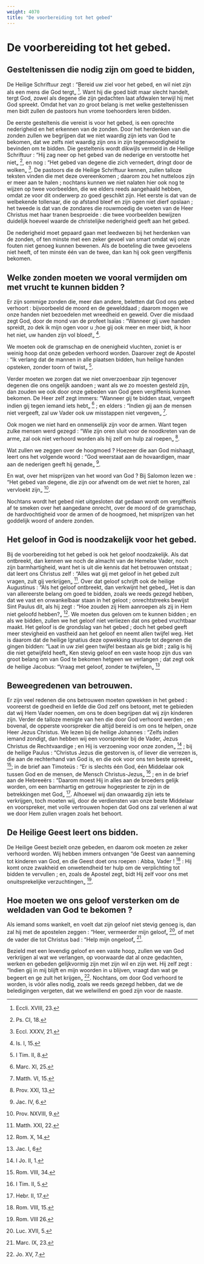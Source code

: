 ```yaml
---
weight: 4070
title: "De voorbereiding tot het gebed"
---
```


# De voorbereiding tot het gebed.

## Gesteltenissen die nodig zijn om goed te bidden,

De Heilige Schriftuur zegt : “Bereid uw ziel voor het gebed, en wil niet zijn als een mens die God tergt„ [^592.2]. Want hij die goed bidt maar slecht handelt, tergt God, zowel als degene die zijn gedachten laat afdwalen terwijl hij met God spreekt. Omdat het van zo groot belang is met welke gesteltenissen men bidt zullen de pastoors hun vrome toehoorders leren bidden.

[^592.2]: Eccli. XVIII, 23.

De eerste gesteltenis die vereist is voor het gebed, is een oprechte nederigheid en het erkennen van de zonden. Door het herdenken van die zonden zullen we begrijpen dat we niet waardig zijn iets van God te bekomen, dat we zelfs niet waardig zijn ons in zijn tegenwoordigheid te bevinden om te bidden. Die gesteltenis wordt dikwijls vermeld in de Heilige Schriftuur : “Hij zag neer op het gebed van de nederige en verstootte het niet„ [^593.1], en nog : “Het gebed van degene die zich vernedert, dringt door de wolken„ [^593.2]. De pastoors die de Heilige Schriftuur kennen, zullen talloze teksten vinden die met deze overeenkomen ; daarom zou het nutteloos zijn er meer aan te halen ; nochtans kunnen we niet nalaten hier ook nog te wijzen op twee voorbeelden, die we elders reeds aangehaald hebben, omdat ze voor dit onderwerp zo goed geschikt zijn. Het eerste is dat van de welbekende tollenaar, die op afstand bleef en zijn ogen niet dierf opslaan ; het tweede is dat van de zondares die rouwmoedig de voeten van de Heer Christus met haar tranen besproeide : die twee voorbeelden bewijzen duidelijk hoeveel waarde de christelijke nederigheid geeft aan het gebed.

De nederigheid moet gepaard gaan met leedwezen bij het herdenken van de zonden, of ten minste met een zeker gevoel van smart omdat wij onze fouten niet genoeg kunnen bewenen. Als de boeteling die twee gevoelens niet heeft, of ten minste één van de twee, dan kan hij ook geen vergiffenis bekomen.

[^593.1]: Ps. CI, 18.

[^593.2]: Eccl. XXXV, 21.

## Welke zonden moeten we vooral vermijden om met vrucht te kunnen bidden ?

Er zijn sommige zonden die, meer dan andere, beletten dat God ons gebed verhoort : bijvoorbeeld de moord en de gewelddaad ; daarom mogen we onze handen niet bezoedelen met wreedheid en geweld. Over die misdaad zegt God, door de mond van de profeet Isaïas : “Wanneer gij uwe handen spreidt, zo dek ik mijn ogen voor u ;hoe gij ook meer en meer bidt, ik hoor het niet, uw handen zijn vol bloed!„ [^594.1].

We moeten ook de gramschap en de onenigheid vluchten, zoniet is er weinig hoop dat onze gebeden verhoord worden. Daarover zegt de Apostel : “Ik verlang dat de mannen in alle plaatsen bidden, hun heilige handen opsteken, zonder toorn of twist„ [^594.2].

Verder moeten we zorgen dat we niet onverzoenbaar zijn tegenover degenen die ons ongelijk aandoen ; want als we zo moesten gesteld zijn, dan zouden we ook door onze gebeden van God geen vergiffenis kunnen bekomen. De Heer zelf zegt immers: “Wanneer gij te bidden staat, vergeeft indien gij tegen iemand iets hebt„ [^594.3] ; en elders : “Indien gij aan de mensen niet vergeeft, zal uw Vader ook uw misstappen niet vergeven„ [^594.4].

Ook mogen we niet hard en onmenselijk zijn voor de armen. Want tegen zulke mensen werd gezegd : “Wie zijn oren sluit voor de noodkreten van de arme, zal ook niet verhoord worden als hij zelf om hulp zal roepen„ [^594.5].

Wat zullen we zeggen over de hoogmoed ? Hoezeer die aan God mishaagt, leert ons het volgende woord : “God weerstaat aan de hovaardigen, maar aan de nederigen geeft hij genade„ [^594.6].

[^594.1]: Is. I, 15.

[^594.2]: I Tim. II, 8.

[^594.3]: Marc. XI, 25.

[^594.4]: Matth. VI, 15.

[^594.5]: Prov. XXI, 13.

[^594.6]: Jac. IV, 6.

En wat, over het misprijzen van het woord van God ?  Bij Salomon lezen we : “Het gebed van degene, die zijn oor afwendt om de wet niet te horen, zal vervloekt zijn„ [^595.1].

Nochtans wordt het gebed niet uitgesloten dat gedaan wordt om vergiffenis af te smeken over het aangedane onrecht, over de moord of de gramschap, de hardvochtigheid voor de armen of de hoogmoed, het misprijzen van het goddelijk woord of andere zonden.

## Het geloof in God is noodzakelijk voor het gebed.

Bij de voorbereiding tot het gebed is ook het geloof noodzakelijk. Als dat ontbreekt, dan kennen we noch de almacht van de Hemelse Vader, noch zijn barmhartigheid, want het is uit die kennis dat het betrouwen ontstaat ; dat leert ons Christus zelf : “Alles wat gij met geloof in het gebed zult vragen, zult gij verkrijgen„ [^595.2]. Over dat geloof schrijft ook de heilige Augustinus : “Als het geloof ontbreekt, dan verkwijnt het gebed„. Het is dan van allereerste belang om goed te bidden, zoals we reeds gezegd hebben, dat we vast en onwankelbaar staan in het geloot ; onrechtstreeks bewijst Sint Paulus dit, als hij zegt : “Hoe zouden zij Hem aanroepen als zij in Hem niet geloofd hebben?„ [^595.3].  We moeten dus geloven om te kunnen bidden ; en als we bidden, zullen we het geloof niet verliezen dat ons gebed vruchtbaar maakt. Het geloof is de grondslag van het gebed ; doch het gebed geeft meer stevigheid en vastheid aan het geloof en neemt allen twijfel weg.  Het is daarom dat de heilige Ignatius deze opwekking stuurde tot degenen die gingen bidden: “Laat in uw ziel geen twijfel bestaan als ge bidt ; zalig is hij die niet getwijfeld heeft„ Ken stevig geloof en een vaste hoop zijn dus van groot belang om van God te bekomen hetgeen we verlangen ; dat zegt ook de heilige Jacobus: “Vraag met geloof, zonder te twijfelen„ [^595.4]

[^595.1]: Prov. NXVIII, 9.

[^595.2]: Matth. XXI, 22.

[^595.3]: Rom. X, 14.

[^595.4]: Jac. I, 6

## Beweegredenen van betrouwen.

Er zijn veel redenen die ons betrouwen moeten opwekken in het gebed : vooreerst de goedheid en liefde die God zelf ons betoont, met te gebieden dat wij Hem Vader noemen, om ons te doen begrijpen dat wij zijn kinderen zijn. Verder de talloze menigte van hen die door God verhoord werden ; en bovenal, de opperste voorspreker die altijd bereid is om ons te helpen, onze Heer Jezus Christus. We lezen bij de heilige Johannes : “Zelfs indien iemand zondigt, dan hebben wij een voorspreker bij de Vader, Jezus Christus de Rechtvaardige ; en Hij is verzoening voor onze zonden„ [^596.1] ; bij de heilige Paulus : “Christus Jezus die gestorven is, of liever die verrezen is, die aan de rechterhand van God is, en die ook voor ons ten beste spreekt„ [^596.2]; in de brief aan Timoteüs : “Er is slechts één God, één Middelaar ook tussen God en de mensen, de Mensch Christus-Jezus„ [^596.3] ; en in de brief aan de Hebreeërs : “Daarom moest Hij in alles aan de broeders gelijk worden, om een barmhartig en getrouw hogepriester te zijn in de betrekkingen met God„ [^596.4]. Alhoewel wij dan onwaardig zijn iets te verkrijgen, toch moeten wij, door de verdiensten van onze beste Middelaar en voorspreker, met volle vertrouwen hopen dat God ons zal verlenen al wat we door Hem zullen vragen zoals het behoort.

## De Heilige Geest leert ons bidden.

De Heilige Geest bezielt onze gebeden, en daarom ook moeten ze zeker verhoord worden. Wij hebben immers ontvangen “de Geest van aanneming tot kinderen van God, en die Geest doet ons roepen : Abba, Vader ! [^596.5] : Hij komt onze zwakheid en onwetendheid ter hulp om de verplichting tot bidden te vervullen ; en, zoals de Apostel zegt, bidt Hij zelf voor ons met onuitsprekelijke verzuchtingen„ [^597.1].

[^596.1]: I Jo. II, 1.

[^596.2]: Rom. VIII, 34.

[^596.3]: I Tim. II, 5.

[^596.4]: Hebr. II, 17.

[^596.5]: Rom. VIII, 15.

## Hoe moeten we ons geloof versterken om de weldaden van God te bekomen ?

Als iemand soms wankelt, en voelt dat zijn geloof niet stevig genoeg is, dan zal hij met de apostelen zeggen : “Heer, vermeerder mijn geloof„ [^597.2], of met de vader die tot Christus bad : “Help mijn ongeloof„ [^597.3].

Bezield met een levendig geloof en een vaste hoop, zullen we van God verkrijgen al wat we verlangen, op voorwaarde dat al onze gedachten, werken en gebeden gelijkvormig zijn met zijn wil en zijn wet. Hij zelf zegt : “Indien gij in mij blijft en mijn woorden in u blijven, vraagt dan wat ge begeert en ge zult het krijgen„ [^597.4]. Nochtans, om door God verhoord te worden, is vóór alles nodig, zoals we reeds gezegd hebben, dat we de beledigingen vergeten, dat we welwillend en goed zijn voor de naaste.

[^597.1]: Rom. VIII 26.

[^597.2]: Luc. XVII, 5.

[^597.3]: Marc. IX, 23.

[^597.4]: Jo. XV, 7.

